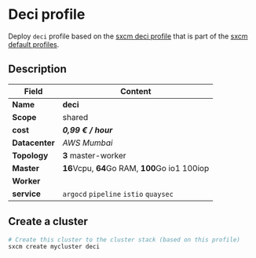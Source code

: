 # Deci profile

Deploy `deci` profile based on the [sxcm deci profile](https://raw.githubusercontent.com/startxfr/sxcm/main/src/profiles/install-config-deci.yml) that is part of the [sxcm default profiles](../../3-profiles).

## Description

| Field          | Content                                         |
| -------------- | ----------------------------------------------- |
| **Name**       | **deci**                                        |
| **Scope**      | shared                                          |
| **cost**       | ***0,99 € / hour***                             |
| **Datacenter** | _AWS Mumbai_                                    |
| **Topology**   | **3** master-worker                             |
| **Master**     | **16**Vcpu, **64**Go RAM, **100**Go io1  100iop |
| **Worker**     |                                                 |
| **service**    | `argocd` `pipeline` `istio` `quaysec`           |

## Create a cluster

```bash
# Create this cluster to the cluster stack (based on this profile)
sxcm create mycluster deci
```
